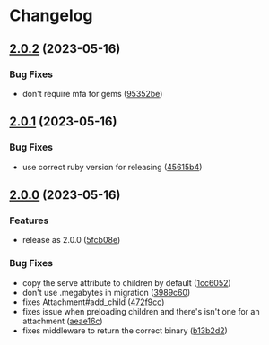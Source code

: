 # Changelog

## [2.0.2](https://github.com/krystal/attach/compare/v2.0.1...v2.0.2) (2023-05-16)


### Bug Fixes

* don't require mfa for gems ([95352be](https://github.com/krystal/attach/commit/95352be0a55e786c26740a902905e30b78f2e785))

## [2.0.1](https://github.com/krystal/attach/compare/v2.0.0...v2.0.1) (2023-05-16)


### Bug Fixes

* use correct ruby version for releasing ([45615b4](https://github.com/krystal/attach/commit/45615b4b76d8d2466164507e0b2373e3b929d739))

## [2.0.0](https://github.com/krystal/attach/compare/v1.1.2...v2.0.0) (2023-05-16)


### Features

* release as 2.0.0 ([5fcb08e](https://github.com/krystal/attach/commit/5fcb08e48fab1e3d0b16c6e44a96b4106b367ea4))


### Bug Fixes

* copy the serve attribute to children by default ([1cc6052](https://github.com/krystal/attach/commit/1cc6052ce540a74e6cb48495edf6e4b29e216b92))
* don't use .megabytes in migration ([3989c60](https://github.com/krystal/attach/commit/3989c60b1465260e8db2f3cb4440f5b2ded40628))
* fixes Attachment#add_child ([472f9cc](https://github.com/krystal/attach/commit/472f9ccaa16776c6661189e6a5bb0b11fd4768cd))
* fixes issue when preloading children and there's isn't one for an attachment ([aeae16c](https://github.com/krystal/attach/commit/aeae16c31eb599f374097525e128841b78034582))
* fixes middleware to return the correct binary ([b13b2d2](https://github.com/krystal/attach/commit/b13b2d21fad665cd39c6cbed1d0539f59d79b0a0))
